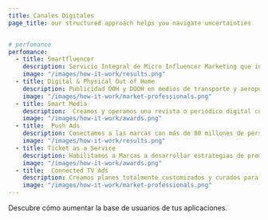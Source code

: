 ```yaml
---
title: Canales Digitales
page_title: our structured approach helps you navigate uncertainties


# perfomance
perfomance:
  - title: Smartfluencer
    description: Servicio Integral de Micro Influencer Marketing que incluye Encontrar con nuestra plataforma de AI a los micro Influencers adecuados al perfil deseado, el Gestionar administrativa y legalmente a los micro Influencers, Producir los contenidos, Medir los resultados y Optimizar las campañas.
    image: "/images/how-it-work/results.png"
  - title: Digital & Physical Out of Home
    description: Publicidad OOH y DOOH en medios de transporte y aeropuertos para lograr impactar a una audiencia masiva y cautiva con largos tiempos de exposición.
    image: "/images/how-it-work/market-professionals.png"
  - title: Smart Media
    description:  Creamos y operamos una revista o periódico digital con contenido de nicho para las marcas y lo conectamos con audiencias relevantes a nivel nacional y todo bajo la línea editorial de la propia marca
    image: "/images/how-it-work/awards.png"
  - title:  Push Ads
    description: Conectamos a las marcas con más de 80 millones de personas a las que impactamos con comunicación directa e instantánea en su teléfono móvil con el 100% de visibilidad
    image: "/images/how-it-work/results.png"
  - title: Ticket as a Service
    description: Habilitamos a Marcas a desarrollar estrategias de promoción y lealtad premiando a sus clientes con boletos digitales de sorteos diseñado a la medida para la marca así como boletos de diferentes servicios. 
    image: "/images/how-it-work/awards.png"
  - title:  Connected TV Ads
    description: Creamos planes totalmente customizados y curados para Televisión Digital. 
    image: "/images/how-it-work/market-professionals.png"
---
```

Descubre cómo aumentar la base de usuarios de tus aplicaciones. 